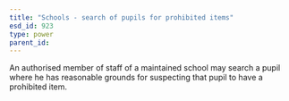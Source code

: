 ```yaml
---
title: "Schools - search of pupils for prohibited items"
esd_id: 923
type: power
parent_id:  
---
```


An authorised member of staff of a maintained school may search a pupil where he has reasonable grounds for suspecting that pupil to have a prohibited item.

